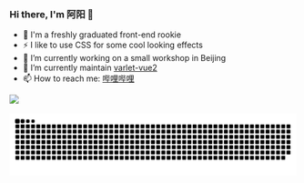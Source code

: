 ### Hi there, I'm 阿阳 👋

- 🤔 I'm a freshly graduated front-end rookie
- ⚡ I like to use CSS for some cool looking effects
- 🔭 I’m currently working on a small workshop in Beijing
- 🌱 I’m currently maintain <a href="https://github.com/varletjs/varlet-vue2">varlet-vue2</a>
- 📫 How to reach me: <a href="https://space.bilibili.com/478490349?spm_id_from=333.1007.0.0">哔哩哔哩</a>

<img  src="https://github-readme-stats.vercel.app/api?username=bilibili-ayang&show_icons=true&hide_title=true)](https://github.com/anuraghazra/github-readme-stats" />

![](https://raw.githubusercontent.com/bilibili-ayang/bilibili-ayang/main/assets/github-contribution-grid-snake.svg)

